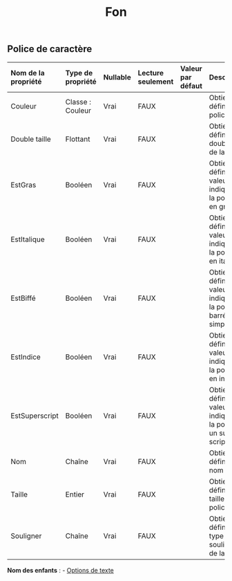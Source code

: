 ﻿---
title: Fon
second_title: Aspose.Cells Cloud Documen
type: docs
url: /fr/specification/model/font/
description: "Aspose.Cells Spécification du modèle Cloud : Police. Gérez sans effort Excel et d'autres feuilles de calcul avec des fonctionnalités telles que l'ouverture, la génération, l'édition, le fractionnement, la fusion, la comparaison et la conversion."
weight: 50
---
## **Police de caractère**

 

| Nom de la propriété| Type de propriété| Nullable| Lecture seulement| Valeur par défaut| Description|
|:- |:- |:- |:- |:- |:- |
| Couleur| Classe : Couleur| Vrai| FAUX|| Obtient ou définit la police.|
| Double taille| Flottant| Vrai| FAUX|| Obtient et définit la double taille de la police.|
| EstGras| Booléen| Vrai| FAUX|| Obtient ou définit une valeur indiquant si la police est en gras.|
| EstItalique| Booléen| Vrai| FAUX|| Obtient ou définit une valeur indiquant si la police est en italique.|
| EstBiffé| Booléen| Vrai| FAUX|| Obtient ou définit une valeur indiquant si la police est barrée simple.|
| EstIndice| Booléen| Vrai| FAUX|| Obtient ou définit une valeur indiquant si la police est en indice.|
| EstSuperscript| Booléen| Vrai| FAUX|| Obtient ou définit une valeur indiquant si la police est un super script.|
| Nom| Chaîne| Vrai| FAUX|| Obtient ou définit le nom du .|
| Taille| Entier| Vrai| FAUX|| Obtient ou définit la taille de la police.|
| Souligner| Chaîne| Vrai| FAUX|| Obtient ou définit le type de soulignement de la police.|

**Nom des enfants** : 
	-  [Options de texte](textoptions) 
